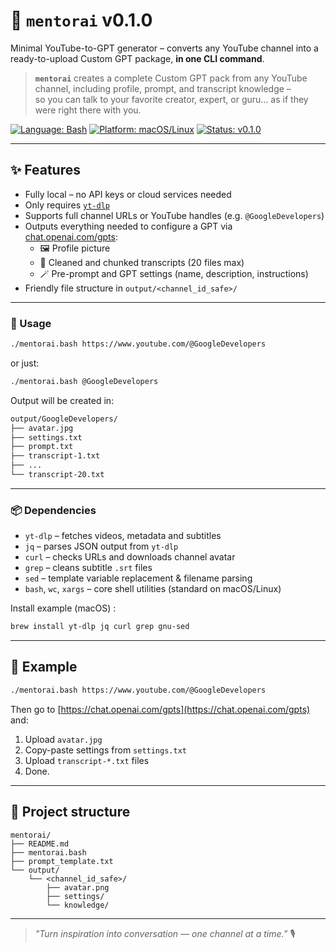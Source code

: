 # 🧠 `mentorai` v0.1.0

Minimal YouTube-to-GPT generator – converts any YouTube channel into a ready-to-upload Custom GPT package, **in one CLI command**.

> **`mentorai`** creates a complete Custom GPT pack from any YouTube channel, including profile, prompt, and transcript knowledge –  
> so you can talk to your favorite creator, expert, or guru… as if they were right there with you.

[![Language: Bash](https://img.shields.io/badge/language-Bash-89e051)](https://www.gnu.org/software/bash/)
[![Platform: macOS/Linux](https://img.shields.io/badge/platform-macOS%20%26%20Linux-blue)](https://en.wikipedia.org/wiki/Unix-like)
[![Status: v0.1.0](https://img.shields.io/badge/status-v0.1.0-darkgreen)](https://github.com/guillaumeast/mentorai/releases)

---

## ✨ Features

- Fully local – no API keys or cloud services needed
- Only requires [`yt-dlp`](https://github.com/yt-dlp/yt-dlp)
- Supports full channel URLs or YouTube handles (e.g. `@GoogleDevelopers`)
- Outputs everything needed to configure a GPT via [chat.openai.com/gpts](https://chat.openai.com/gpts):
  - 🖼️ Profile picture
  - 🧠 Cleaned and chunked transcripts (20 files max)
  - 🪄 Pre-prompt and GPT settings (name, description, instructions)
- Friendly file structure in `output/<channel_id_safe>/`

---

### 🚀 Usage

```bash
./mentorai.bash https://www.youtube.com/@GoogleDevelopers
```

or just:

```bash
./mentorai.bash @GoogleDevelopers
```

Output will be created in:

```bash
output/GoogleDevelopers/
├── avatar.jpg
├── settings.txt
├── prompt.txt
├── transcript-1.txt
├── ...
└── transcript-20.txt
```

---

### 📦 Dependencies

- `yt-dlp` – fetches videos, metadata and subtitles  
- `jq` – parses JSON output from `yt-dlp`  
- `curl` – checks URLs and downloads channel avatar  
- `grep` – cleans subtitle `.srt` files  
- `sed` – template variable replacement & filename parsing  
- `bash`, `wc`, `xargs` – core shell utilities (standard on macOS/Linux)

Install example (macOS) :
```bash
brew install yt-dlp jq curl grep gnu-sed
```

---

## 🧪 Example

```bash
./mentorai.bash https://www.youtube.com/@GoogleDevelopers
```

Then go to [https://chat.openai.com/gpts](https://chat.openai.com/gpts) and:
1. Upload `avatar.jpg`
2. Copy-paste settings from `settings.txt`
3. Upload `transcript-*.txt` files
4. Done.

---

## 🧱 Project structure

```
mentorai/
├── README.md
├── mentorai.bash
├── prompt_template.txt
└── output/
    └── <channel_id_safe>/
        ├── avatar.png
        ├── settings/
        └── knowledge/
```

---

> _"Turn inspiration into conversation — one channel at a time.”_ 🎙️
